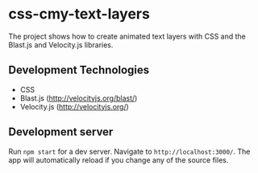 # css-cmy-text-layers

The project shows how to create animated text layers with CSS and the Blast.js and Velocity.js libraries.

## Development Technologies

+ CSS
+ Blast.js (http://velocityjs.org/blast/)
+ Velocity.js (http://velocityjs.org/)

## Development server

Run `npm start` for a dev server. Navigate to `http://localhost:3000/`. The app will automatically reload if you change any of the source files.
